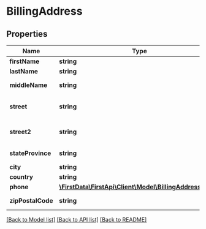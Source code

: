 # BillingAddress

## Properties
Name | Type | Description | Notes
------------ | ------------- | ------------- | -------------
**firstName** | **string** | First name. | [optional] 
**lastName** | **string** | Last name. | [optional] 
**middleName** | **string** | Middle name. | [optional] 
**street** | **string** | First line of street address. | 
**street2** | **string** | Second line of street address. | [optional] 
**stateProvince** | **string** | State or province. | [optional] 
**city** | **string** | City. | [optional] 
**country** | **string** | Country. | [optional] 
**phone** | [**\FirstData\FirstApi\Client\Model\BillingAddressPhone**](BillingAddressPhone.md) |  | [optional] 
**zipPostalCode** | **string** | Postal code. | [optional] 

[[Back to Model list]](../README.md#documentation-for-models) [[Back to API list]](../README.md#documentation-for-api-endpoints) [[Back to README]](../README.md)


